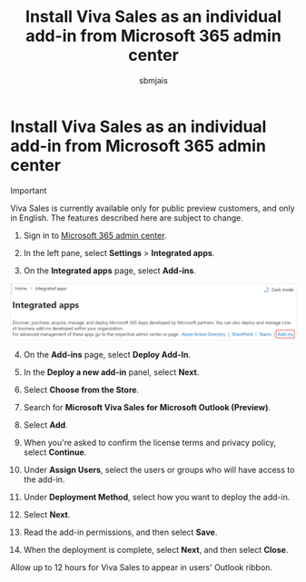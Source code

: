 ﻿---
title: Install Viva Sales as an individual add-in from Microsoft 365 admin center
description: Learn how to install Viva Sales as an individual add-in from Microsoft 365 admin center
ms.date: 07/25/2022
ms.topic: article
ms.service: viva
author: sbmjais
ms.author: shjais
manager: shujoshi
---

# Install Viva Sales as an individual add-in from Microsoft 365 admin center

> [!IMPORTANT]
> Viva Sales is currently available only for public preview customers, and only in English. The features described here are subject to change.

1.  Sign in to [Microsoft 365 admin center](https://admin.microsoft.com/).

2.  In the left pane, select **Settings** &gt; **Integrated apps**.

3.  On the **Integrated apps** page, select **Add-ins**.

![Open Add ins portal](media/add-in-portal.png "Open Add-ins portal")

4.  On the **Add-ins** page, select **Deploy Add-In**.

5.  In the **Deploy a new add-in** panel, select **Next**.

6.  Select **Choose from the Store**.

7.  Search for **Microsoft Viva Sales for Microsoft Outlook (Preview)**.

8.  Select **Add**.

9.  When you're asked to confirm the license terms and privacy policy, select **Continue**.

10. Under **Assign Users**, select the users or groups who will have access to the add-in.

11. Under **Deployment Method**, select how you want to deploy the add-in.

12. Select **Next**.

13. Read the add-in permissions, and then select **Save**.

14. When the deployment is complete, select **Next**, and then select **Close**.

Allow up to 12 hours for Viva Sales to appear in users' Outlook ribbon.


